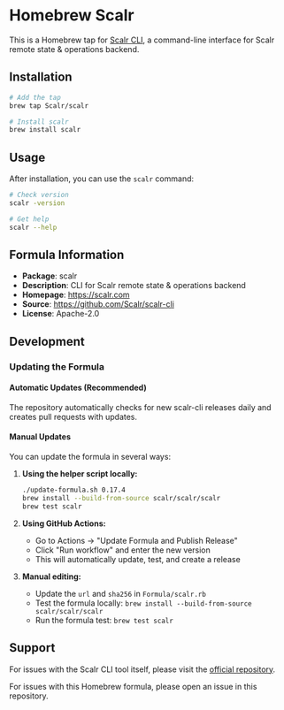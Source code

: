 # Homebrew Scalr

This is a Homebrew tap for [Scalr CLI](https://github.com/Scalr/scalr-cli), a command-line interface for Scalr remote state & operations backend.

## Installation

```bash
# Add the tap
brew tap Scalr/scalr

# Install scalr
brew install scalr
```

## Usage

After installation, you can use the `scalr` command:

```bash
# Check version
scalr -version

# Get help
scalr --help
```

## Formula Information

- **Package**: scalr
- **Description**: CLI for Scalr remote state & operations backend
- **Homepage**: https://scalr.com
- **Source**: https://github.com/Scalr/scalr-cli
- **License**: Apache-2.0

## Development

### Updating the Formula

#### Automatic Updates (Recommended)
The repository automatically checks for new scalr-cli releases daily and creates pull requests with updates.

#### Manual Updates
You can update the formula in several ways:

1. **Using the helper script locally:**
   ```bash
   ./update-formula.sh 0.17.4
   brew install --build-from-source scalr/scalr/scalr
   brew test scalr
   ```

2. **Using GitHub Actions:**
   - Go to Actions → "Update Formula and Publish Release"
   - Click "Run workflow" and enter the new version
   - This will automatically update, test, and create a release

3. **Manual editing:**
   - Update the `url` and `sha256` in `Formula/scalr.rb`
   - Test the formula locally: `brew install --build-from-source scalr/scalr/scalr`
   - Run the formula test: `brew test scalr`

## Support

For issues with the Scalr CLI tool itself, please visit the [official repository](https://github.com/Scalr/scalr-cli).

For issues with this Homebrew formula, please open an issue in this repository. 